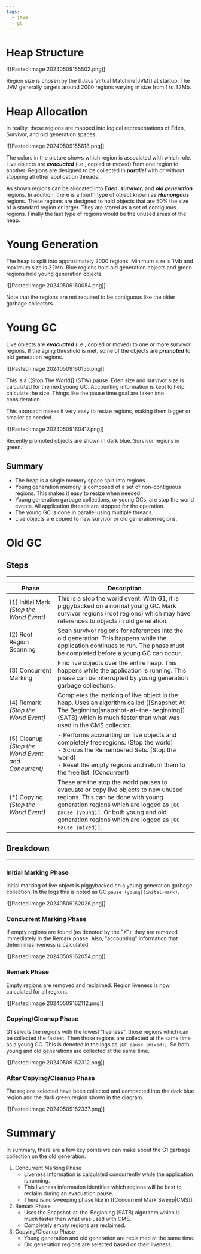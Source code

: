 ```yaml
---
tags:
  - java
  - gc
---
```

# Heap Structure

![[Pasted image 20240509155502.png]]

Region size is chosen by the [[Java Virtual Matchine|JVM]] at startup. The JVM generally targets around 2000 regions varying in size from 1 to 32Mb.

# Heap Allocation
In reality, these regions are mapped into logical representations of Eden, Survivor, and old generation spaces.

![[Pasted image 20240509155618.png]]

The colors in the picture shows which region is associated with which role. Live objects are ***evacuated*** (i.e., copied or moved) from one region to another. Regions are designed to be collected in ***parallel*** with or without stopping all other application threads.

As shown regions can be allocated into ***Eden***, ***survivor***, and ***old generation*** regions. In addition, there is a fourth type of object known as ***Humongous*** regions. These regions are designed to hold objects that are 50% the size of a standard region or larger. They are stored as a set of contiguous regions. Finally the last type of regions would be the unused areas of the heap.

# Young Generation
The heap is split into approximately 2000 regions. Minimum size is 1Mb and maximum size is 32Mb. Blue regions hold old generation objects and green regions hold young generation objects.

![[Pasted image 20240509160054.png]]

Note that the regions are not required to be contiguous like the older garbage collectors.

# Young GC
Live objects are ***evacuated*** (i.e., copied or moved) to one or more survivor regions. If the aging threshold is met, some of the objects are ***promoted*** to old generation regions.

![[Pasted image 20240509160156.png]]

This is a [[Stop The World]] (STW) pause. Eden size and survivor size is calculated for the next young GC. Accounting information is kept to help calculate the size. Things like the pause time goal are taken into consideration.

This approach makes it very easy to resize regions, making them bigger or smaller as needed.

![[Pasted image 20240509160417.png]]

Recently promoted objects are shown in dark blue. Survivor regions in green.

## Summary
- The heap is a single memory space split into regions.
- Young generation memory is composed of a set of non-contiguous regions. This makes it easy to resize when needed.
- Young generation garbage collections, or young GCs, are stop the world events. All application threads are stopped for the operation.
- The young GC is done in parallel using multiple threads.
- Live objects are copied to new survivor or old generation regions.

# Old GC

## Steps
___

| Phase                                                  | Description                                                                                                                                                                                                                                                             |
| ------------------------------------------------------ | ----------------------------------------------------------------------------------------------------------------------------------------------------------------------------------------------------------------------------------------------------------------------- |
| (1) Initial Mark  <br>*(Stop the World Event)*         | This is a stop the world event. With G1, it is piggybacked on a normal young GC. Mark survivor regions (root regions) which may have references to objects in old generation.                                                                                           |
| (2) Root Region Scanning                               | Scan survivor regions for references into the old generation. This happens while the application continues to run. The phase must be completed before a young GC can occur.                                                                                             |
| (3) Concurrent Marking                                 | Find live objects over the entire heap. This happens while the application is running. This phase can be interrupted by young generation garbage collections.                                                                                                           |
| (4) Remark<br>*(Stop the World Event)*                 | Completes the marking of live object in the heap. Uses an algorithm called [[Snapshot At The Beginning\|snapshot-at-the-beginning]] (SATB) which is much faster than what was used in the CMS collector.                                                                |
| (5) Cleanup<br>*(Stop the World Event and Concurrent)* | - Performs accounting on live objects and completely free regions. (Stop the world)<br>- Scrubs the Remembered Sets. (Stop the world)<br>- Reset the empty regions and return them to the free list. (Concurrent)                                                       |
| (\*) Copying<br>*(Stop the World Event)*               | These are the stop the world pauses to evacuate or copy live objects to new unused regions. This can be done with young generation regions which are logged as `[GC pause (young)]`. Or both young and old generation regions which are logged as `[GC Pause (mixed)]`. |

## Breakdown
___
### Initial Marking Phase
Initial marking of live object is piggybacked on a young generation garbage collection. In the logs this is noted as GC `pause (young)(inital-mark)`.

![[Pasted image 20240509162026.png]]

### Concurrent Marking Phase
If empty regions are found (as denoted by the "X"), they are removed immediately in the Remark phase. Also, "accounting" information that determines liveness is calculated.

![[Pasted image 20240509162054.png]]

### Remark Phase
Empty regions are removed and reclaimed. Region liveness is now calculated for all regions.

![[Pasted image 20240509162112.png]]

### Copying/Cleanup Phase
G1 selects the regions with the lowest "liveness", those regions which can be collected the fastest. Then those regions are collected at the same time as a young GC. This is denoted in the logs as `[GC pause (mixed)]`. So both young and old generations are collected at the same time.

![[Pasted image 20240509162312.png]]

### After Copying/Cleanup Phase
The regions selected have been collected and compacted into the dark blue region and the dark green region shown in the diagram.

![[Pasted image 20240509162337.png]]

# Summary
In summary, there are a few key points we can make about the G1 garbage collection on the old generation.

1) Concurrent Marking Phase
	- Liveness information is calculated concurrently while the application is running.
	- This liveness information identifies which regions will be best to reclaim during an evacuation pause.
	- There is no sweeping phase like in [[Concurrent Mark Sweep|CMS]].
2) Remark Phase
	- Uses the Snapshot-at-the-Beginning (SATB) algorithm which is much faster then what was used with CMS.
	- Completely empty regions are reclaimed.
3) Copying/Cleanup Phase
	- Young generation and old generation are reclaimed at the same time.
	- Old generation regions are selected based on their liveness.